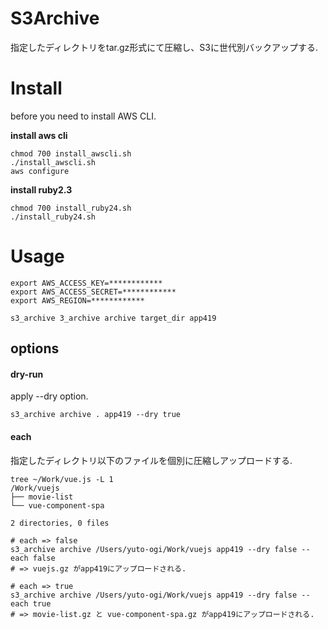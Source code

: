 # S3Archive

指定したディレクトリをtar.gz形式にて圧縮し、S3に世代別バックアップする.	


# Install 

before you need to install AWS CLI.

**install aws cli**

```
chmod 700 install_awscli.sh
./install_awscli.sh
aws configure
```

**install ruby2.3**

```
chmod 700 install_ruby24.sh
./install_ruby24.sh
```


# Usage

```
export AWS_ACCESS_KEY=************
export AWS_ACCESS_SECRET=************
export AWS_REGION=************

s3_archive 3_archive archive target_dir app419
```

## options

#### dry-run

apply --dry option.

```
s3_archive archive . app419 --dry true
```

#### each

指定したディレクトリ以下のファイルを個別に圧縮しアップロードする.

```
tree ~/Work/vue.js -L 1
/Work/vuejs
├── movie-list
└── vue-component-spa

2 directories, 0 files

# each => false
s3_archive archive /Users/yuto-ogi/Work/vuejs app419 --dry false --each false
# => vuejs.gz がapp419にアップロードされる.	

# each => true
s3_archive archive /Users/yuto-ogi/Work/vuejs app419 --dry false --each true
# => movie-list.gz と vue-component-spa.gz がapp419にアップロードされる.	
```


